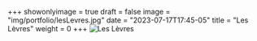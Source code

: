 +++
showonlyimage = true
draft = false
image = "img/portfolio/lesLevres.jpg"
date = "2023-07-17T17:45-05"
title = "Les Lèvres"
weight = 0
+++
![Les Lèvres](https://www.myriampitte.art/img/portfolio/lesLevres.jpg?raw=true)

